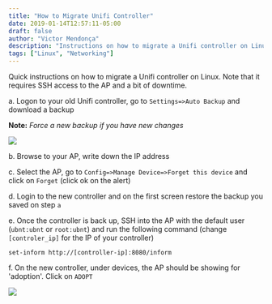 ```yaml
---
title: "How to Migrate Unifi Controller"
date: 2019-01-14T12:57:11-05:00
draft: false
author: "Victor Mendonça"
description: "Instructions on how to migrate a Unifi controller on Linux"
tags: ["Linux", "Networking"]
---
```


Quick instructions on how to migrate a Unifi controller on Linux. Note that it requires SSH access to the AP and a bit of downtime.

a. Logon to your old Unifi controller, go to `Settings=>Auto Backup` and download a backup

**Note:** _Force a new backup if you have new changes_

![](../img/how-to-migrate-unifi-controller/img1.png)

b. Browse to your AP, write down the IP address

c. Select the AP, go to `Config=>Manage Device=>Forget this device` and click on `Forget` (click ok on the alert)

d. Login to the new controller and on the first screen restore the backup you saved on step `a`

e. Once the controller is back up, SSH into the AP with the default user (`ubnt:ubnt` or `root:ubnt`) and run the following command (change `[controler_ip]` for the IP of your controller)

```
set-inform http://[controller-ip]:8080/inform
```

f. On the new controller, under devices, the AP should be showing for 'adoption'. Click on `ADOPT`

![](../img/how-to-migrate-unifi-controller/img2.png)
